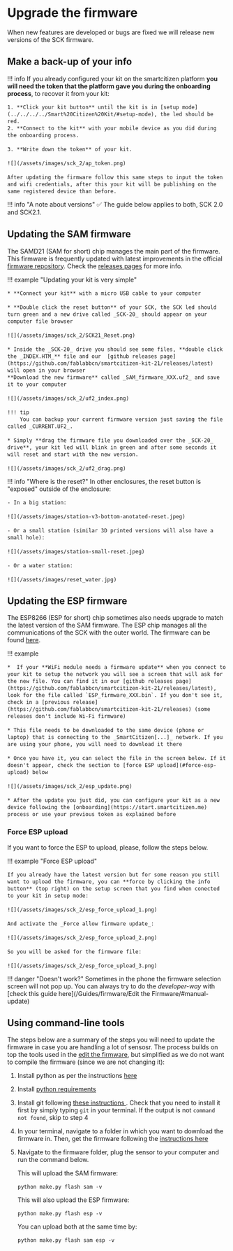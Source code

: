 # Upgrade the firmware

When new features are developed or bugs are fixed we will release new versions of the SCK firmware.

## Make a back-up of your info

!!! info
	If you already configured your kit on the smartcitizen platform **you will need the token that the platform gave you during the onboarding process**, to recover it from your kit:

	1. **Click your kit button** until the kit is in [setup mode](../../../../Smart%20Citizen%20Kit/#setup-mode), the led should be red.
	2. **Connect to the kit** with your mobile device as you did during the onboarding process.

	3. **Write down the token** of your kit.

	![](/assets/images/sck_2/ap_token.png)

	After updating the firmware follow this same steps to input the token and wifi credentials, after this your kit will be publishing on the same registered device than before.

!!! info "A note about versions"
	:white_check_mark: The guide below applies to both, SCK 2.0 and SCK2.1.

## Updating the SAM firmware

The SAMD21 (SAM for short) chip manages the main part of the firmware. This firmware is frequently updated with latest improvements in the official [firmware repository](https://github.com/fablabbcn/smartcitizen-kit-21/tree/master/sam). Check the [releases pages](https://github.com/fablabbcn/smartcitizen-kit-21/releases) for more info.

!!! example "Updating your kit is very simple"

	* **Connect your kit** with a micro USB cable to your computer

	* **Double click the reset button** of your SCK, the SCK led should turn green and a new drive called _SCK-20_ should appear on your computer file browser

	![](/assets/images/sck_2/SCK21_Reset.png)

	* Inside the _SCK-20_ drive you should see some files, **double click the _INDEX.HTM_** file and our  [github releases page](https://github.com/fablabbcn/smartcitizen-kit-21/releases/latest) will open in your browser
	**Download the new firmware** called _SAM_firmware_XXX.uf2_ and save it to your computer

	![](/assets/images/sck_2/uf2_index.png)

	!!! tip
		You can backup your current firmware version just saving the file called _CURRENT.UF2_.

	* Simply **drag the firmware file you downloaded over the _SCK-20_ drive**, your kit led will blink in green and after some seconds it will reset and start with the new version.

	![](/assets/images/sck_2/uf2_drag.png)

!!! info "Where is the reset?"
	In other enclosures, the reset button is "exposed" outside of the enclosure:

	- In a big station:

	![](/assets/images/station-v3-bottom-anotated-reset.jpeg)

	- Or a small station (similar 3D printed versions will also have a small hole):

	![](/assets/images/station-small-reset.jpeg)

	- Or a water station:

	![](/assets/images/reset_water.jpg)

## Updating the ESP firmware

The ESP8266 (ESP for short) chip sometimes also needs upgrade to match the latest version of the SAM firmware. The ESP chip manages all the communications of the SCK with the outer world. The firmware can be found [here](https://github.com/fablabbcn/smartcitizen-kit-21/tree/master/esp).

!!! example

	*  If your **WiFi module needs a firmware update** when you connect to your kit to setup the network you will see a screen that will ask for the new file. You can find it in our [github releases page](https://github.com/fablabbcn/smartcitizen-kit-21/releases/latest), look for the file called `ESP_firmware_XXX.bin`. If you don't see it, check in a [previous release](https://github.com/fablabbcn/smartcitizen-kit-21/releases) (some releases don't include Wi-Fi firmware)

	* This file needs to be downloaded to the same device (phone or laptop) that is connecting to the _SmartCitizen[...]_ network. If you are using your phone, you will need to download it there

	* Once you have it, you can select the file in the screen below. If it doesn't appear, check the section to [force ESP upload](#force-esp-upload) below

	![](/assets/images/sck_2/esp_update.png)

	* After the update you just did, you can configure your kit as a new device following the [onboarding](https://start.smartcitizen.me) process or use your previous token as explained before

### Force ESP upload

If you want to force the ESP to upload, please, follow the steps below.

!!! example "Force ESP upload"

	If you already have the latest version but for some reason you still want to upload the firmware, you can **force by clicking the info button** (top right) on the setup screen that you find when conected to your kit in setup mode:

	![](/assets/images/sck_2/esp_force_upload_1.png)

	And activate the _Force allow firmware update_:

	![](/assets/images/sck_2/esp_force_upload_2.png)

	So you will be asked for the firmware file:

	![](/assets/images/sck_2/esp_force_upload_3.png)

!!! danger "Doesn't work?"
	Sometimes in the phone the firmware selection screen will not pop up. You can always try to do the _developer-way_ with [check this guide here](/Guides/firmware/Edit the Firmware/#manual-update)

## Using command-line tools

The steps below are a summary of the steps you will need to update the firmware in case you are handling a lot of sensosr. The process builds on top the tools used in the [edit the firmware](/Guides/firmware/Edit%20the%20Firmware), but simplified as we do not want to compile the firmware (since we are not changing it):

1. Install python as per the instructions [here](/Guides/firmware/Edit%20the%20Firmware/#installing-python)

2. Install [python requirements](/Guides/firmware/Edit%20the%20Firmware/#installing-requirements)

3. Install git following [these instructions ](https://git-scm.com/book/en/v2/Getting-Started-Installing-Git). Check that you need to install it first by simply typing `git` in your terminal. If the output is not `command not found`, skip to step 4

4. In your terminal, navigate to a folder in which you want to download the firmware in. Then, get the firmware following the [instructions here](/Guides/firmware/Edit%20the%20Firmware/#getting-the-firmware_1)

5. Navigate to the firmware folder, plug the sensor to your computer and run the command below.

	This will upload the SAM firmware:
	```
	python make.py flash sam -v
	```

	This will also upload the ESP firmware:
	```
	python make.py flash esp -v
	```

	You can upload both at the same time by:
	```
	python make.py flash sam esp -v
	```
